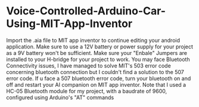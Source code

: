 # Voice-Controlled-Arduino-Car-Using-MIT-App-Inventor
Import the .aia file to MIT app inventor to continue editing your android application. 
Make sure to use a 12V battery or power supply for your project as a 9V battery won't be sufficient. 
Make sure your "Enbale" Jumpers are installed to your H-bridge for your project to work. 
You may face Bluetooth Connectivity issues, I have managed to solve MIT's 503 error code concerning bluetooth connection but I couldn't find a solution to the 507 error code.
If u face a 507 bluetooth error code, turn your bluetooth on and off and restart your AI companion on MIT app inventor. 
Note that I used a HC-05 Bluetooth module for my project, with a baudrate of 9600, configured using Arduino's "AT" commands 
